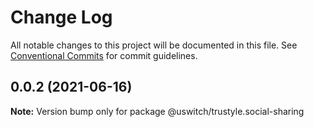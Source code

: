# Change Log

All notable changes to this project will be documented in this file.
See [Conventional Commits](https://conventionalcommits.org) for commit guidelines.

## 0.0.2 (2021-06-16)

**Note:** Version bump only for package @uswitch/trustyle.social-sharing
